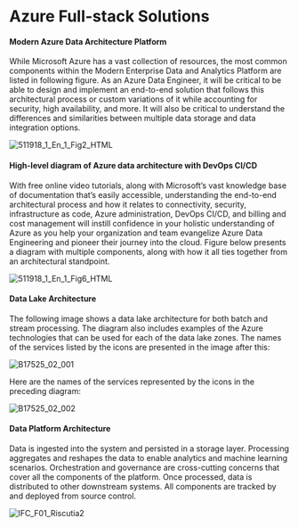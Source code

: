 # Azure Full-stack Solutions

#### Modern Azure Data Architecture Platform

While Microsoft Azure has a vast collection of resources, the most common components within the Modern Enterprise Data and Analytics Platform are listed in following figure. As an Azure Data Engineer, it will be critical to be able to design and implement an end-to-end solution that follows this architectural process or custom variations of it while accounting for security, high availability, and more. It will also be critical to understand the differences and similarities between multiple data storage and data integration options.

![511918_1_En_1_Fig2_HTML](https://user-images.githubusercontent.com/62965911/218317429-4320444d-5cb1-4210-9b9d-a64b1885f624.jpeg)

#### High-level diagram of Azure data architecture with DevOps CI/CD

With free online video tutorials, along with Microsoft’s vast knowledge base of documentation that’s easily accessible, understanding the end-to-end architectural process and how it relates to connectivity, security, infrastructure as code, Azure administration, DevOps CI/CD, and billing and cost management will instill confidence in your holistic understanding of Azure as you help your organization and team evangelize Azure Data Engineering and pioneer their journey into the cloud. Figure below presents a diagram with multiple components, along with how it all ties together from an architectural standpoint.

![511918_1_En_1_Fig6_HTML](https://user-images.githubusercontent.com/62965911/218317641-255befa5-893a-419f-a5e2-ace713a682b6.jpeg)

#### Data Lake Architecture

The following image shows a data lake architecture for both batch and stream processing. The diagram also includes examples of the Azure technologies that can be used for each of the data lake zones. The names of the services listed by the icons are presented in the image after this:

![B17525_02_001](https://user-images.githubusercontent.com/62965911/218276767-b43dd30a-03a1-42c9-a09b-be3c3d572fd3.jpeg)

Here are the names of the services represented by the icons in the preceding diagram:

![B17525_02_002](https://user-images.githubusercontent.com/62965911/218276807-570375d0-43d3-43a9-9493-6faa7835cac4.jpeg)

#### Data Platform Architecture

Data is ingested into the system and persisted in a storage layer. Processing aggregates and reshapes the data to enable analytics and machine learning scenarios. Orchestration and governance are cross-cutting concerns that cover all the components of the platform. Once processed, data is distributed to other downstream systems. All components are tracked by and deployed from source control.

![IFC_F01_Riscutia2](https://user-images.githubusercontent.com/62965911/218319349-07737795-ddcb-4d9c-90c0-444be388cfb3.png)